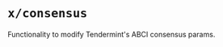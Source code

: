 <!--
order: 0
title: Consensus Overview
parent:
  title: "consensus"
-->

# `x/consensus`

Functionality to modify Tendermint's ABCI consensus params.

